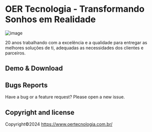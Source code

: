 # OER Tecnologia - Transformando Sonhos em Realidade

![image](https://github.com/oerlabshenrique/oertecupdate/assets/108233457/88f6a92e-1a31-4f7b-b5f3-13525f9898bf)


20 anos trabalhando com a excelência e a qualidade para entregar as melhores soluções de ti, adequadas as necessidades dos clientes e parceiros.

## Demo & Download 


## Bugs Reports


Have a bug or a feature request? Please open a new issue.


## Copyright and license


Copyright©2024 https://www.oertecnologia.com.br/ <a target="_blank" href="https://www.oertecnologia.com.br/"></a>


